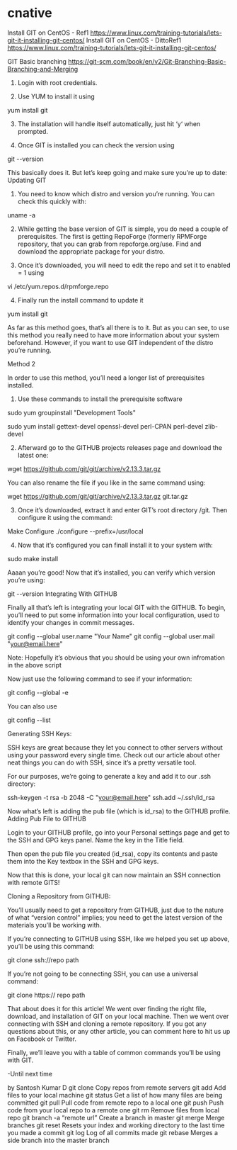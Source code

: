 # cnative
Install GIT on CentOS - Ref1 <https://www.linux.com/training-tutorials/lets-git-it-installing-git-centos/>
Install GIT on CentOS - DittoRef1 <https://www.linux.com/training-tutorials/lets-git-it-installing-git-centos/>

GIT Basic branching <https://git-scm.com/book/en/v2/Git-Branching-Basic-Branching-and-Merging>

1. Login with root credentials.

2. Use YUM to install it using

yum install git

3.  The installation will handle itself automatically, just hit ‘y‘ when prompted.

4. Once GIT is installed you can check the version using

git --version

This basically does it. But let’s keep going and make sure you’re up to date:
Updating GIT

1. You need to know which distro and version you’re running. You can check this quickly with:

uname -a

2. While getting the base version of GIT is simple, you do need a couple of prerequisites. The first is getting RepoForge (formerly RPMForge repository, that you can grab from repoforge.org/use. Find and download the appropriate package for your distro.

3. Once it’s downloaded, you will need to edit the repo and set it to enabled = 1 using

vi /etc/yum.repos.d/rpmforge.repo

4. Finally run the install command to update it

yum install git

As far as this method goes, that’s all there is to it. But as you can see, to use this method you really need to have more information about your system beforehand. However, if you want to use GIT independent of the distro you’re running. 

Method 2

In order to use this method, you’ll need a longer list of prerequisites installed. 

1. Use these commands to install the prerequisite software

sudo yum groupinstall "Development Tools"

sudo yum install gettext-devel openssl-devel perl-CPAN perl-devel zlib-devel

2. Afterward go to the GITHUB projects releases page and download the latest one:

wget https://github.com/git/git/archive/v2.13.3.tar.gz

You can also rename the file if you like in the same command using:

wget https://github.com/git/git/archive/v2.13.3.tar.gz git.tar.gz

3. Once it’s downloaded, extract it and enter GIT’s root directory /git. Then configure it using the command:

Make Configure
./configure --prefix=/usr/local

4. Now that it’s configured you can finall install it to your system with:

sudo make install

Aaaan you’re good! Now that it’s installed, you can verify which version you’re using:

git --version
Integrating With GITHUB

Finally all that’s left is integrating your local GIT with the GITHUB. To begin, you’ll need to put some information into your local configuration, used to identify your changes in commit messages.

git config --global user.name "Your Name" 
git config --global user.mail "your@email.here"

Note: Hopefully it’s obvious that you should be using your own infromation in the above script

Now just use the following command to see if your information:

git config --global -e

You can also use

git config --list

Generating SSH Keys:

SSH keys are great because they let you connect to other servers without using your password every single time. Check out our article about other neat things you can do with SSH, since it’s a pretty versatile tool. 

For our purposes, we’re going to generate a key and add it to our .ssh directory:

ssh-keygen -t rsa -b 2048 -C "your@email.here"
ssh.add ~/.ssh/id_rsa

Now what’s left is adding the pub file (which is id_rsa) to the GITHUB profile.
Adding Pub File to GITHUB

Login to your GITHUB profile, go into your Personal settings page and get to the SSH and GPG keys panel. Name the key in the Title field.

Then open the pub file you created (id_rsa), copy its contents and paste them into the Key textbox in the SSH and GPG keys. 

Now that this is done, your local git can now maintain an SSH connection with remote GITS! 

Cloning a Repository from GITHUB:

You’ll usually need to get a repository from GITHUB, just due to the nature of what “version control” implies; you need to get the latest version of the materials you’ll be working with. 

If you’re connecting to GITHUB using SSH, like we helped you set up above, you’ll be using this command:

git clone ssh://repo path

If you’re not going to be connecting SSH, you can use a universal command:

git clone https:// repo path

That about does it for this article! We went over finding the right file, download, and installation of GIT on your local machine. Then we went over connecting with SSH and cloning a remote repository. If you got any questions about this, or any other article, you can comment here to hit us up on Facebook or Twitter. 

Finally, we’ll leave you with a table of common commands you’ll be using with GIT. 

-Until next time

by Santosh Kumar D
git clone 	Copy repos from remote servers
git add 	Add files to your local machine
git status 	Get a list of how many files are being committed
git pull 	Pull code from remote repo to a local one
git push 	Push code from your local repo to a remote one
git rm 	Remove files from local repo
git branch -a “remote url”                 	Create a branch in master
git merge 	Merge branches
git reset 	Resets your index and working directory to the last time you made a commit
git log 	Log of all commits made
git rebase 	Merges a side branch into the master branch
 
